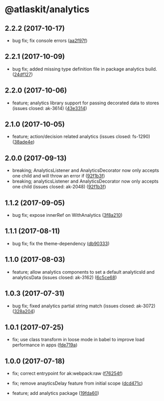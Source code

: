 # @atlaskit/analytics

## 2.2.2 (2017-10-17)

* bug fix; fix console errors ([aa2f97f](https://bitbucket.org/atlassian/atlaskit/commits/aa2f97f))
## 2.2.1 (2017-10-09)

* bug fix; added missing type definition file in package analytics build. ([24df127](https://bitbucket.org/atlassian/atlaskit/commits/24df127))
## 2.2.0 (2017-10-06)

* feature; analytics library support for passing decorated data to stores (issues closed: ak-3614) ([43e3314](https://bitbucket.org/atlassian/atlaskit/commits/43e3314))
## 2.1.0 (2017-10-05)

* feature; action/decision related analytics (issues closed: fs-1290) ([38ade4e](https://bitbucket.org/atlassian/atlaskit/commits/38ade4e))


## 2.0.0 (2017-09-13)

* breaking; AnalyticsListener and AnalyticsDecorator now only accepts one child and will throw an error if ([92f1b3f](https://bitbucket.org/atlassian/atlaskit/commits/92f1b3f))
* breaking; analyticsListener and AnalyticsDecorator now only accepts one child (issues closed: ak-2048) ([92f1b3f](https://bitbucket.org/atlassian/atlaskit/commits/92f1b3f))
## 1.1.2 (2017-09-05)


* bug fix; expose innerRef on WithAnalytics ([3f8a210](https://bitbucket.org/atlassian/atlaskit/commits/3f8a210))
## 1.1.1 (2017-08-11)

* bug fix; fix the theme-dependency ([db90333](https://bitbucket.org/atlassian/atlaskit/commits/db90333))



## 1.1.0 (2017-08-03)



* feature; allow analytics components to set a default analyticsId and analyticsData (issues closed: ak-3162) ([6c5ce68](https://bitbucket.org/atlassian/atlaskit/commits/6c5ce68))



## 1.0.3 (2017-07-31)

* bug fix; fixed analytics partial string match (issues closed: ak-3072) ([328a204](https://bitbucket.org/atlassian/atlaskit/commits/328a204))



## 1.0.1 (2017-07-25)


* fix; use class transform in loose mode in babel to improve load performance in apps ([fde719a](https://bitbucket.org/atlassian/atlaskit/commits/fde719a))

## 1.0.0 (2017-07-18)


* fix; correct entrypoint for ak:webpack:raw ([f76254f](https://bitbucket.org/atlassian/atlaskit/commits/f76254f))
* fix; remove anayticsDelay feature from initial scope ([dcd471c](https://bitbucket.org/atlassian/atlaskit/commits/dcd471c))


* feature; add analytics package ([19fda60](https://bitbucket.org/atlassian/atlaskit/commits/19fda60))
